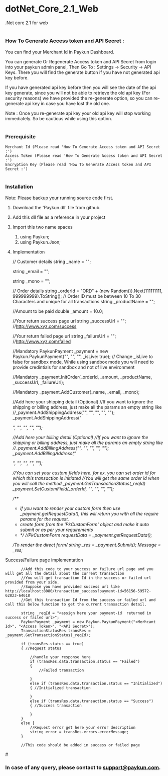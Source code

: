 # dotNet_Core_2.1_Web
.Net core 2.1 for web
# <h3>How To Generate Access token and API Secret :</h3>
You can find your Merchant Id in Paykun Dashboard.

You can generate Or Regenerate Access token and API Secret from login into your paykun admin panel, Then Go To : Settings -> Security -> API Keys. There you will find the generate button if you have not generated api key before.

If you have generated api key before then you will see the date of the api key generate, since you will not be able to retrieve the old api key (For security reasons) we have provided the re-generate option, so you can re-generate api key in case you have lost the old one.

Note : Once you re-generate api key your old api key will stop working immediately. So be cautious while using this option.

# <h3>Prerequisite</h3>
    Merchant Id (Please read 'How To Generate Access token and API Secret :')
    Access Token (Please read 'How To Generate Access token and API Secret :')
    Encryption Key (Please read 'How To Generate Access token and API Secret :')

# <h3>Installation</h3>
Note: Please backup your running source code first.
   1. Download the 'Paykun.dll' file from github.
   2. Add this dll file as a reference in your project
   3. Import this two name spaces 
        1) using Paykun;
        2) using Paykun.Json;

   4. Implementation
        
      
      // Customer details
      string _name = "<Customer Name>";
      
      string _email = "<Customer Email>";
      
      string _mono = "<Customer Mobile Number>";
      

       // Order details
       string _orderId = "ORD" + (new Random()).Next(111111111, 999999999).ToString(); // Order ID must be between 10 To 30 Characters and unique for all transactions
       string _productName = "<Name of the product>";

       //Amount to be paid
       double _amount = 10.0; 

       //Your return success page url
       string _successUrl = "<Success page url>"; //http://www.xyz.com/success

       //Your return failed page url
       string _failureUrl = "<Failure Url>"; //http://www.xyz.com/failed

       //Mandatory
       PaykunPayment _payment = new Paykun.PaykunPayment("<Merhcant Id>", "<Access Token>", "<API Secret>", _isLive: true); // Change _isLive to false for sandbox mode, While using sandbox mode you will need to provide credintials for sandbox and not of live environment

       //Mandatory
       _payment.InitOrder(_orderId, _amount, _productName, _successUrl, _failureUrl);

       //Mandatory
       _payment.AddCustomer(_name, _email, _mono);


       //Add here your shipping detail (Optional)
       //If you want to ignore the shipping or billing address, just make all the params an empty string like 
       //_payment.AddShippingAddress("", "", "", "", "");
       _payment.AddShippingAddress("<address>", "<country>", "<state>", "<city>", "<pincode>");

       //Add here your billing detail (Optional)
       //If you want to ignore the shipping or billing address, just make all the params an empty string like 
       //_payment.AddBillingAddress("", "", "", "", "");
       _payment.AddBillingAddress("<address>", "<country>", "<state>", "<city>", "<pincode>");

       //You can set your custom fields here. for ex. you can set order id for which this transaction is initiated
       //You will get the same order id when you will call the method  _payment.GetTransactionStatus(_reqId)
       _payment.SetCustomField(_orderId, "", "", "", "");

       /**
        * if you want to render your custom form then use _payment.getRequestData(), this will return you with all the require params for the request.
        * create form from the 'PkCustomForm' object and make it auto submit or as per your requirements
        * */
       //PkCustomForm requestData = _payment.getRequestData();

       /*To render the direct form*/
       string _res = _payment.Submit();
       Message = _res;
       
       
       
       
   Success/Failure page implementation
               
           //Add this code to your success or failure url page and you will get all the detail about the current transaction
           //You will get transaction Id in the success or failed url provided from your side.
           //Suppose you have provided success url like http://localhost:8080/transaction_success?payment-id=56156-59572-62823-64618
           //Get this transaction Id from the success or failed url and call this below function to get the current transaction detail.
    
           string _reqId = "<assign here your payment-id  returned in success or failed url>";
           PaykunPayment _payment = new Paykun.PaykunPayment("<Merhcant Id>", "<Access Token>", "<API Secret>");
           TransactionStatusRes transRes = _payment.GetTransactionStatus(_reqId);
    
           if (transRes.status == true)
           { //Request status
    
               //handle your response here
               if (transRes.data.transaction.status == "Failed")
               {
                   //Failed transaction
    
               }
               else if (transRes.data.transaction.status == "Initialized")
               { //Initialized transaction
    
               }
               else if (transRes.data.transaction.status == "Success")
               { //Success transaction
    
               }
           }
           else {
               //Request error get here your error description
               string error = transRes.errors.errorMessage;
           }
           
           //This code should be added in success or failed page 
               
#<h3> In case of any query, please contact to support@paykun.com.</h3>